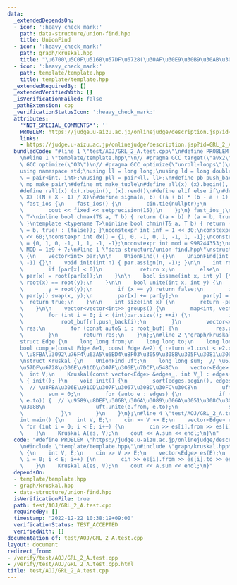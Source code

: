 ```yaml
---
data:
  _extendedDependsOn:
  - icon: ':heavy_check_mark:'
    path: data-structure/union-find.hpp
    title: UnionFind
  - icon: ':heavy_check_mark:'
    path: graph/kruskal.hpp
    title: "\u6700\u5C0F\u5168\u57DF\u6728(\u30AF\u30E9\u30B9\u30AB\u30EB) $O(|E|log|V|)$"
  - icon: ':heavy_check_mark:'
    path: template/template.hpp
    title: template/template.hpp
  _extendedRequiredBy: []
  _extendedVerifiedWith: []
  _isVerificationFailed: false
  _pathExtension: cpp
  _verificationStatusIcon: ':heavy_check_mark:'
  attributes:
    '*NOT_SPECIAL_COMMENTS*': ''
    PROBLEM: https://judge.u-aizu.ac.jp/onlinejudge/description.jsp?id=GRL_2_A
    links:
    - https://judge.u-aizu.ac.jp/onlinejudge/description.jsp?id=GRL_2_A
  bundledCode: "#line 1 \"test/AOJ/GRL_2_A.test.cpp\"\n#define PROBLEM \"https://judge.u-aizu.ac.jp/onlinejudge/description.jsp?id=GRL_2_A\"\
    \n#line 1 \"template/template.hpp\"\n// #pragma GCC target(\"avx2\")\n// #pragma\
    \ GCC optimize(\"O3\")\n// #pragma GCC optimize(\"unroll-loops\")\n#include <bits/stdc++.h>\n\
    using namespace std;\nusing ll = long long;\nusing ld = long double;\nusing pii\
    \ = pair<int, int>;\nusing pll = pair<ll, ll>;\n#define pb push_back\n#define\
    \ mp make_pair\n#define mt make_tuple\n#define all(x) (x).begin(), (x).end()\n\
    #define rall(x) (x).rbegin(), (x).rend()\n#define elif else if\n#define updiv(N,\
    \ X) ((N + X - 1) / X)\n#define sigma(a, b) ((a + b) * (b - a + 1) / 2)\nstruct\
    \ fast_ios {\n    fast_ios() {\n        cin.tie(nullptr);\n        ios::sync_with_stdio(false);\n\
    \        cout << fixed << setprecision(15);\n    };\n} fast_ios_;\ntemplate <typename\
    \ T>\ninline bool chmax(T& a, T b) { return ((a < b) ? (a = b, true) : (false));\
    \ }\ntemplate <typename T>\ninline bool chmin(T& a, T b) { return ((a > b) ? (a\
    \ = b, true) : (false)); }\nconstexpr int inf = 1 << 30;\nconstexpr ll INF = 1LL\
    \ << 60;\nconstexpr int dx[] = {1, 0, -1, 0, 1, -1, 1, -1};\nconstexpr int dy[]\
    \ = {0, 1, 0, -1, 1, 1, -1, -1};\nconstexpr int mod = 998244353;\nconstexpr int\
    \ MOD = 1e9 + 7;\n#line 1 \"data-structure/union-find.hpp\"\nstruct UnionFind\
    \ {\n    vector<int> par;\n\n    UnionFind() {}\n    UnionFind(int n) : par(n,\
    \ -1) {}\n    void init(int n) { par.assign(n, -1); }\n\n    int root(int x) {\n\
    \        if (par[x] < 0)\n            return x;\n        else\n            return\
    \ par[x] = root(par[x]);\n    }\n\n    bool issame(int x, int y) {\n        return\
    \ root(x) == root(y);\n    }\n\n    bool unite(int x, int y) {\n        x = root(x);\n\
    \        y = root(y);\n        if (x == y) return false;\n        if (par[x] >\
    \ par[y]) swap(x, y);\n        par[x] += par[y];\n        par[y] = x;\n      \
    \  return true;\n    }\n\n    int size(int x) {\n        return -par[root(x)];\n\
    \    }\n\n    vector<vector<int>> groups() {\n        map<int, vector<int>> root_buf;\n\
    \        for (int i = 0; i < (int)par.size(); ++i) {\n            int r = root(i);\n\
    \            root_buf[r].push_back(i);\n        }\n        vector<vector<int>>\
    \ res;\n        for (const auto& i : root_buf) {\n            res.push_back(i.second);\n\
    \        }\n        return res;\n    }\n};\n#line 2 \"graph/kruskal.hpp\"\n\n\
    struct Edge {\n    long long from;\n    long long to;\n    long long cost;\n};\n\
    bool comp_e(const Edge &e1, const Edge &e2) { return e1.cost < e2.cost; }  //\
    \ \u8FBA\u3092\u76F4\u63A5\u6BD4\u8F03\u3059\u308B\u305F\u3081\u306E\u95A2\u6570\
    \nstruct Kruskal {\n    UnionFind uft;\n    long long sum;  // \u6700\u5C0F\u5168\
    \u57DF\u6728\u306E\u91CD\u307F\u306E\u7DCF\u548C\n    vector<Edge> edges;\n  \
    \  int V;\n    Kruskal(const vector<Edge> &edges_, int V_) : edges(edges_), V(V_)\
    \ { init(); }\n    void init() {\n        sort(edges.begin(), edges.end(), comp_e);\
    \  // \u8FBA\u306E\u91CD\u307F\u3067\u30BD\u30FC\u30C8\n        uft = UnionFind(V);\n\
    \        sum = 0;\n        for (auto e : edges) {\n            if (!uft.issame(e.from,\
    \ e.to)) {  // \u9589\u8DEF\u306B\u306A\u3089\u306A\u3051\u308C\u3070\u52A0\u3048\
    \u308B\n                uft.unite(e.from, e.to);\n                sum += e.cost;\n\
    \            }\n        }\n    }\n};\n#line 4 \"test/AOJ/GRL_2_A.test.cpp\"\n\n\
    int main() {\n    int V, E;\n    cin >> V >> E;\n    vector<Edge> es(E);\n   \
    \ for (int i = 0; i < E; i++) {\n        cin >> es[i].from >> es[i].to >> es[i].cost;\n\
    \    }\n    Kruskal A(es, V);\n    cout << A.sum << endl;\n}\n"
  code: "#define PROBLEM \"https://judge.u-aizu.ac.jp/onlinejudge/description.jsp?id=GRL_2_A\"\
    \n#include \"template/template.hpp\"\n#include \"graph/kruskal.hpp\"\n\nint main()\
    \ {\n    int V, E;\n    cin >> V >> E;\n    vector<Edge> es(E);\n    for (int\
    \ i = 0; i < E; i++) {\n        cin >> es[i].from >> es[i].to >> es[i].cost;\n\
    \    }\n    Kruskal A(es, V);\n    cout << A.sum << endl;\n}"
  dependsOn:
  - template/template.hpp
  - graph/kruskal.hpp
  - data-structure/union-find.hpp
  isVerificationFile: true
  path: test/AOJ/GRL_2_A.test.cpp
  requiredBy: []
  timestamp: '2022-12-22 10:38:19+09:00'
  verificationStatus: TEST_ACCEPTED
  verifiedWith: []
documentation_of: test/AOJ/GRL_2_A.test.cpp
layout: document
redirect_from:
- /verify/test/AOJ/GRL_2_A.test.cpp
- /verify/test/AOJ/GRL_2_A.test.cpp.html
title: test/AOJ/GRL_2_A.test.cpp
---
```

